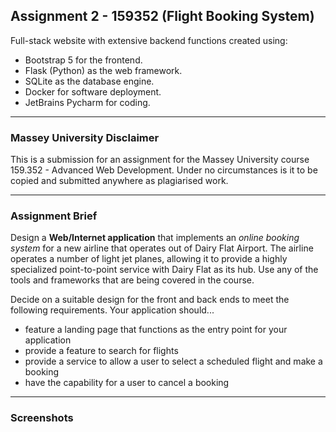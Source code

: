 ## Assignment 2 - 159352 (Flight Booking System)

Full-stack website with extensive backend functions created using:
- Bootstrap 5 for the frontend.
- Flask (Python) as the web framework.
- SQLite as the database engine.
- Docker for software deployment.
- JetBrains Pycharm for coding.

---

### Massey University Disclaimer

This is a submission for an assignment for the Massey University course 159.352 - Advanced Web Development. Under no circumstances is it to be copied and submitted anywhere as plagiarised work.

---

### Assignment Brief

Design a **Web/Internet application** that implements an *online booking system* for a new airline that operates out of Dairy Flat Airport. 
The airline operates a number of light jet planes, allowing it to provide a highly specialized point-to-point service with Dairy Flat as its hub.  Use any of the tools and frameworks that are being covered in the course. 

Decide on a suitable design for the front and back ends to meet the following
requirements. Your application should...
- feature a landing page that functions as the entry point for your application
- provide a feature to search for flights
- provide a service to allow a user to select a scheduled flight and make a booking
- have the capability for a user to cancel a booking

---

### Screenshots

